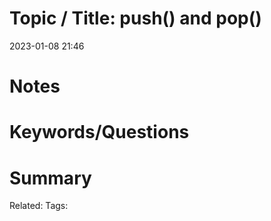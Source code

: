 # Topic / Title: push() and pop()

2023-01-08
21:46


# Notes


# Keywords/Questions

# Summary

Related:
Tags: 